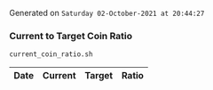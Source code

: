 Generated on `Saturday 02-October-2021 at 20:44:27`

### Current to Target Coin Ratio
`current_coin_ratio.sh`

Date|Current|Target|Ratio
---|---|---|---
